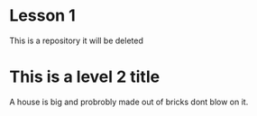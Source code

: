 # Lesson 1

This is a repository it will be deleted 

# This is a level 2 title 

A house is big and probrobly made out of bricks dont blow on it.


